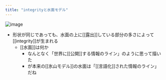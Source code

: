 ```yaml
---
title: "integrityと水面モデル"
---
```


![image](https://gyazo.com/852ca4e39635d38f5301c0f9867b798c/thumb/1000)
- 形状が同じであっても、水面の上に[[露出]]している部分の多さによって[[integrity]]が生まれる
    - [[水面]]は何か
        - なんとなく「世界に[[公開]]する情報のライン」のように思って描いた
        - が本来の[[氷山モデル]]の水面は「[[言語化]]された情報のライン」だね
